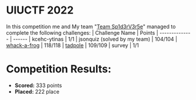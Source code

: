 # UIUCTF 2022
 In this competition me and My team "[Team Sp1d3rV3r5e](https://ctftime.org/team/196083)" managed to complete the following challenges:
 | Challenge Name          | Points
 | --------------          | ------
 | kcehc-ytinas | 1/1
 | jsonquiz (solved by my team) | 104/104
 | [whack-a-frog](https://github.com/LeonGurin/corCTF-2022/tree/main/whack-a-frog) | 118/118
 | [tadpole](https://github.com/LeonGurin/corCTF-2022/tree/main/tadpole) | 109/109
 | survey | 1/1

# Competition Results:
* **Scored:** 333 points
* **Placed:** 222 place


